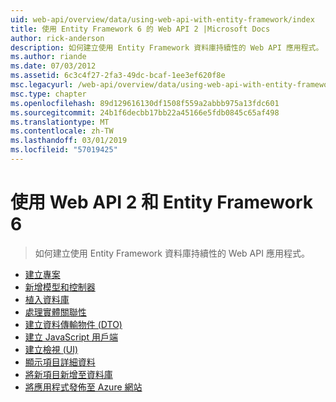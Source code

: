 ```yaml
---
uid: web-api/overview/data/using-web-api-with-entity-framework/index
title: 使用 Entity Framework 6 的 Web API 2 |Microsoft Docs
author: rick-anderson
description: 如何建立使用 Entity Framework 資料庫持續性的 Web API 應用程式。
ms.author: riande
ms.date: 07/03/2012
ms.assetid: 6c3c4f27-2fa3-49dc-bcaf-1ee3ef620f8e
msc.legacyurl: /web-api/overview/data/using-web-api-with-entity-framework
msc.type: chapter
ms.openlocfilehash: 89d129616130df1508f559a2abbb975a13fdc601
ms.sourcegitcommit: 24b1f6decbb17bb22a45166e5fdb0845c65af498
ms.translationtype: MT
ms.contentlocale: zh-TW
ms.lasthandoff: 03/01/2019
ms.locfileid: "57019425"
---
```

<a name="using-web-api-2-with-entity-framework-6"></a>使用 Web API 2 和 Entity Framework 6
====================
> 如何建立使用 Entity Framework 資料庫持續性的 Web API 應用程式。


- [建立專案](part-1.md)
- [新增模型和控制器](part-2.md)
- [植入資料庫](part-3.md)
- [處理實體關聯性](part-4.md)
- [建立資料傳輸物件 (DTO)](part-5.md)
- [建立 JavaScript 用戶端](part-6.md)
- [建立檢視 (UI)](part-7.md)
- [顯示項目詳細資料](part-8.md)
- [將新項目新增至資料庫](part-9.md)
- [將應用程式發佈至 Azure 網站](part-10.md)
